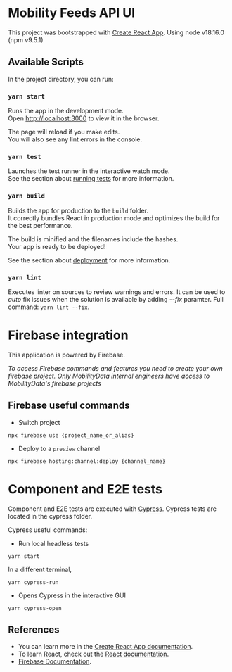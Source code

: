 # Mobility Feeds API UI

This project was bootstrapped with [Create React App](https://github.com/facebook/create-react-app).
Using node v18.16.0 (npm v9.5.1)

## Available Scripts

In the project directory, you can run:

### `yarn start`

Runs the app in the development mode.\
Open [http://localhost:3000](http://localhost:3000) to view it in the browser.

The page will reload if you make edits.\
You will also see any lint errors in the console.

### `yarn test`

Launches the test runner in the interactive watch mode.\
See the section about [running tests](https://facebook.github.io/create-react-app/docs/running-tests) for more information.

### `yarn build`

Builds the app for production to the `build` folder.\
It correctly bundles React in production mode and optimizes the build for the best performance.

The build is minified and the filenames include the hashes.\
Your app is ready to be deployed!

See the section about [deployment](https://facebook.github.io/create-react-app/docs/deployment) for more information.

### `yarn lint`

Executes linter on sources to review warnings and errors. It can be used to _auto_ fix issues when the solution is available by adding _--fix_ paramter. Full command: `yarn lint --fix`.

# Firebase integration

This application is powered by Firebase. 

_To access Firebase commands and features you need to create your own firebase project. Only MobilityData internal engineers have access to MobilityData's firebase projects_

## Firebase useful commands

- Switch project
```
npx firebase use {project_name_or_alias}
```
- Deploy to a _`preview`_ channel
```
npx firebase hosting:channel:deploy {channel_name}
```

# Component and E2E tests

Component and E2E tests are executed with [Cypress](https://docs.cypress.io/). Cypress tests are located in the cypress folder.

Cypress useful commands:
- Run local headless tests
```
yarn start
```
In a different terminal,
```
yarn cypress-run
```
- Opens Cypress in the interactive GUI
```
yarn cypress-open
```
## References

 - You can learn more in the [Create React App documentation](https://facebook.github.io/create-react-app/docs/getting-started).
 - To learn React, check out the [React documentation](https://reactjs.org/).
 - [Firebase Documentation](https://firebase.google.com/docs).

